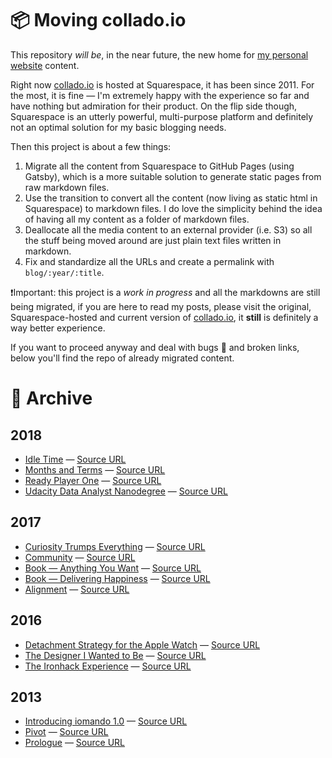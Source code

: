 # 📦 Moving collado.io

This repository *will be*, in the near future, the new home for [my personal website](https://collado.io) content.

Right now [collado.io](https://collado.io) is hosted at Squarespace, it has been since 2011. For the most, it is fine — I'm extremely happy with the experience so far and have nothing but admiration for their product. On the flip side though, Squarespace is an utterly powerful, multi-purpose platform and definitely not an optimal solution for my basic blogging needs.

Then this project is about a few things:

1. Migrate all the content from Squarespace to GitHub Pages (using Gatsby), which is a more suitable solution to generate static pages from raw markdown files.
2. Use the transition to convert all the content (now living as static html in Squarespace) to markdown files. I do love the simplicity behind the idea of having all my content as a folder of markdown files.
3. Deallocate all the media content to an external provider (i.e. S3) so all the stuff being moved around are just plain text files written in markdown.
4. Fix and standardize all the URLs and create a permalink with `blog/:year/:title`.

❗Important: this project is a *work in progress* and all the markdowns are still being migrated, if you are here to read my posts, please visit the  original, Squarespace-hosted and current version of [collado.io](https://collado.io), it **still** is definitely a way better experience.

If you want to proceed anyway and deal with bugs 🐛 and broken links, below you'll find the repo of already migrated content.

# 💾 Archive
## 2018
* [Idle Time](posts/2018/idle-time.md) — [Source URL](https://collado.io/blog/2018/idle-time)
* [Months and Terms](posts/2018/months-terms.md) — [Source URL](https://collado.io/blog/2018/months-terms)
* [Ready Player One](posts/2018/ready-player-one.md) — [Source URL](https://collado.io/blog/2018/ready-player-one)
* [Udacity Data Analyst Nanodegree](posts/2018/udacity-dand.md) — [Source URL](https://collado.io/blog/2018/udacity-dand)

## 2017
* [Curiosity Trumps Everything](posts/2017/curiosity.md) — [Source URL](https://collado.io/blog/2017/curiosity)
* [Community](posts/2017/community.md) — [Source URL](https://collado.io/blog/2017/community)
* [Book — Anything You Want](posts/2017/anything.md) — [Source URL](https://collado.io/blog/2017/anything)
* [Book — Delivering Happiness](posts/2017/happiness.md) — [Source URL](https://collado.io/blog/2017/happiness)
* [Alignment](posts/2017/alignment.md) — [Source URL](https://collado.io/blog/2017/alignment)

## 2016
* [Detachment Strategy for the Apple Watch](posts/2016/detachment-apple-watch.md) — [Source URL](https://collado.io/blog/2016/detachment-apple-watch)
* [The Designer I Wanted to Be](posts/2016/ux-designer.md) — [Source URL](https://collado.io/blog/2016/design)
* [The Ironhack Experience](posts/2016/ironhack-experience.md) — [Source URL](https://collado.io/blog/2016/3/30/the-ironhack-experience)

## 2013
* [Introducing iomando 1.0](/posts/2013/iomando-10.md) — [Source URL](https://collado.io/blog/2013/2/23/introducing-iomando-v10)
* [Pivot](/posts/2013/pivot.md) — [Source URL](https://collado.io/blog/2013/pivot)
* [Prologue](/posts/2013/prologue.md) — [Source URL](https://collado.io/blog/2013/prologue)
